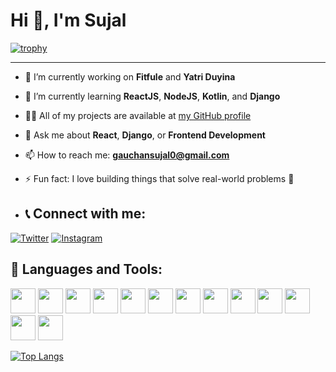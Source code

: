 # Hi 👋, I'm Sujal  


[![trophy](https://github-profile-trophy.vercel.app/?username=sujal123&theme=darkhub)](https://github.com/ryo-ma/github-profile-trophy)

---

- 🔭 I’m currently working on **Fitfule** and **Yatri Duyina**
- 🌱 I’m currently learning **ReactJS**, **NodeJS**, **Kotlin**, and **Django**
- 👨‍💻 All of my projects are available at [my GitHub profile](https://github.com/sujal123)
- 💬 Ask me about **React**, **Django**, or **Frontend Development**
- 📫 How to reach me: **gauchansujal0@gmail.com**
- ⚡ Fun fact: I love building things that solve real-world problems 🧠

- ## 📞 Connect with me:
[![Twitter](https://img.shields.io/badge/Twitter-1DA1F2?style=for-the-badge&logo=twitter&logoColor=white)](https://twitter.com/YOUR_USERNAME)
[![Instagram](https://img.shields.io/badge/Instagram-E4405F?style=for-the-badge&logo=instagram&logoColor=white)](https://instagram.com/sujalgauchan)

## 🧰 Languages and Tools:
<p align="left">
  <a href="https://developer.android.com" target="_blank"><img src="https://cdn.jsdelivr.net/gh/devicons/devicon/icons/android/android-original.svg" height="40"/></a>
  <a href="https://expressjs.com" target="_blank"><img src="https://cdn.jsdelivr.net/gh/devicons/devicon/icons/express/express-original.svg" height="40"/></a>
  <a href="https://firebase.google.com/" target="_blank"><img src="https://cdn.jsdelivr.net/gh/devicons/devicon/icons/firebase/firebase-plain.svg" height="40"/></a>
  <a href="https://git-scm.com/" target="_blank"><img src="https://cdn.jsdelivr.net/gh/devicons/devicon/icons/git/git-original.svg" height="40"/></a>
  <a href="https://developer.mozilla.org/en-US/docs/Web/HTML" target="_blank"><img src="https://cdn.jsdelivr.net/gh/devicons/devicon/icons/html5/html5-original.svg" height="40"/></a>
  <a href="https://developer.mozilla.org/en-US/docs/Web/JavaScript" target="_blank"><img src="https://cdn.jsdelivr.net/gh/devicons/devicon/icons/javascript/javascript-original.svg" height="40"/></a>
  <a href="https://kotlinlang.org/" target="_blank"><img src="https://cdn.jsdelivr.net/gh/devicons/devicon/icons/kotlin/kotlin-original.svg" height="40"/></a>
  <a href="https://www.mysql.com/" target="_blank"><img src="https://cdn.jsdelivr.net/gh/devicons/devicon/icons/mysql/mysql-original.svg" height="40"/></a>
  <a href="https://nodejs.org/" target="_blank"><img src="https://cdn.jsdelivr.net/gh/devicons/devicon/icons/nodejs/nodejs-original.svg" height="40"/></a>
  <a href="https://www.adobe.com/products/photoshop.html" target="_blank"><img src="https://cdn.jsdelivr.net/gh/devicons/devicon/icons/photoshop/photoshop-plain.svg" height="40"/></a>
  <a href="https://www.postgresql.org/" target="_blank"><img src="https://cdn.jsdelivr.net/gh/devicons/devicon/icons/postgresql/postgresql-original.svg" height="40"/></a>
  <a href="https://www.python.org/" target="_blank"><img src="https://cdn.jsdelivr.net/gh/devicons/devicon/icons/python/python-original.svg" height="40"/></a>
  <a href="https://reactjs.org/" target="_blank"><img src="https://cdn.jsdelivr.net/gh/devicons/devicon/icons/react/react-original.svg" height="40"/></a>
</p>



[![Top Langs](https://github-readme-stats.vercel.app/api/top-langs/?username=gauchansujal&layout=compact&theme=radical)](https://github.com/anuraghazra/github-readme-stats)





<!---
gauchansujal/gauchansujal is a ✨ special ✨ repository because its `README.md` (this file) appears on your GitHub profile.
You can click the Preview link to take a look at your changes.
--->
